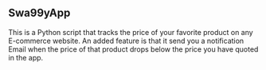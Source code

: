 Swa99yApp
----------------

This is a Python script that tracks the price of your favorite product on any E-commerce website.
An added feature is that it send you a notification Email when the price of that product drops below the price you have quoted in the app.